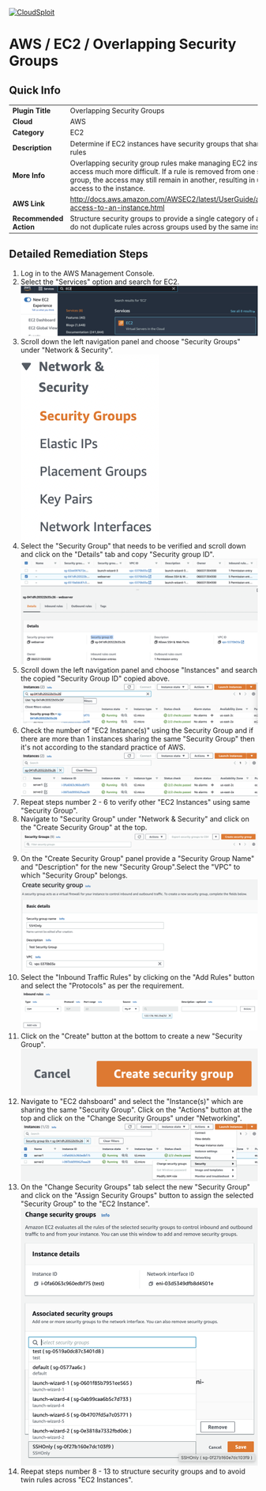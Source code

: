 [![CloudSploit](https://cloudsploit.com/img/logo-new-big-text-100.png "CloudSploit")](https://cloudsploit.com)

# AWS / EC2 / Overlapping Security Groups

## Quick Info

| | |
|-|-|
| **Plugin Title** | Overlapping Security Groups |
| **Cloud** | AWS |
| **Category** | EC2 |
| **Description** | Determine if EC2 instances have security groups that share the same rules |
| **More Info** | Overlapping security group rules make managing EC2 instance access much more difficult. If a rule is removed from one security group, the access may still remain in another, resulting in unintended access to the instance. |
| **AWS Link** | http://docs.aws.amazon.com/AWSEC2/latest/UserGuide/authorizing-access-to-an-instance.html |
| **Recommended Action** | Structure security groups to provide a single category of access and do not duplicate rules across groups used by the same instances. |

## Detailed Remediation Steps
1. Log in to the AWS Management Console.
2. Select the "Services" option and search for EC2. </br> <img src="/resources/aws/ec2/overlapping-security-groups/step2.png"/>
3. Scroll down the left navigation panel and choose "Security Groups" under "Network & Security". </br>  <img src="/resources/aws/ec2/overlapping-security-groups/step3.png"/>
4. Select the "Security Group" that needs to be verified and scroll down and click on the "Details" tab and copy "Security group ID". </br> <img src="/resources/aws/ec2/overlapping-security-groups/step4.png"/>
5. Scroll down the left navigation panel and choose "Instances" and search the copied "Security Group ID" copied above.</br> <img src="/resources/aws/ec2/overlapping-security-groups/step5.png"/>
6. Check the number of "EC2 Instance(s)" using the Security Group and if there are more than 1 instances sharing the same "Security Group" then it's not according to the standard practice of AWS.</br> <img src="/resources/aws/ec2/overlapping-security-groups/step6.png"/>
7. Repeat steps number 2 - 6 to verify other "EC2 Instances" using same "Security Group".</br>
8. Navigate to "Security Group" under "Network & Security" and click on the "Create Security Group" at the top.</br> <img src="/resources/aws/ec2/overlapping-security-groups/step8.png"/>
9. On the "Create Security Group" panel provide a "Security Group Name" and "Description" for the new "Security Group".Select the "VPC" to which "Security Group" belongs.</br> <img src="/resources/aws/ec2/overlapping-security-groups/step9.png"/>
10. Select the "Inbound Traffic Rules" by clicking on the "Add Rules" button and select the "Protocols" as per the requirement.</br> <img src="/resources/aws/ec2/overlapping-security-groups/step10.png"/>
11. Click on the "Create" button at the bottom to create a new "Security Group". </br> <img src="/resources/aws/ec2/overlapping-security-groups/step11.png"/>
12. Navigate to "EC2 dahsboard" and select the "Instance(s)" which are sharing the same "Security Group". Click on the "Actions" button at the top and click on the "Change Security Groups" under "Networking".</br> <img src="/resources/aws/ec2/overlapping-security-groups/step12.png"/>
13. On the "Change Security Groups" tab select the new "Security Group" and click on the "Assign Security Groups" button to assign the selected "Security Group" to the "EC2 Instance".</br> <img src="/resources/aws/ec2/overlapping-security-groups/step13.png"/>
14. Reepat steps number 8 - 13 to structure security groups and to avoid twin rules across "EC2 Instances".</br>
